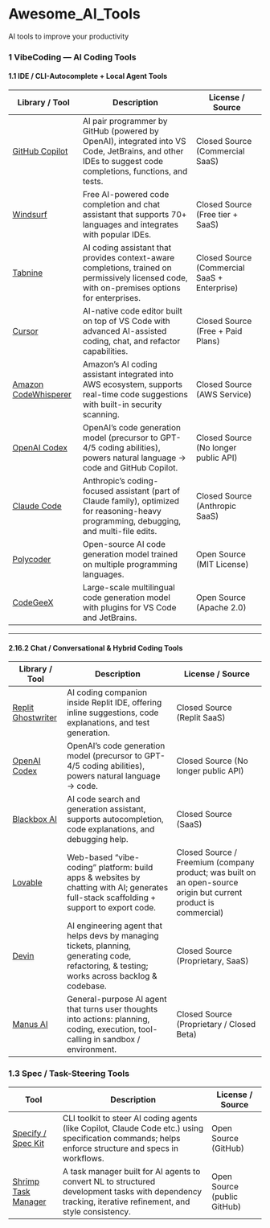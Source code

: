 # Awesome_AI_Tools
AI tools to improve your productivity

### 1 VibeCoding — AI Coding Tools
#### 1.1 IDE / CLI-Autocomplete + Local Agent Tools

| Library / Tool | Description | License / Source |
|----------------|-------------|------------------|
| [GitHub Copilot](https://github.com/features/copilot) | AI pair programmer by GitHub (powered by OpenAI), integrated into VS Code, JetBrains, and other IDEs to suggest code completions, functions, and tests. | Closed Source (Commercial SaaS) |
| [Windsurf](https://codeium.com/) | Free AI-powered code completion and chat assistant that supports 70+ languages and integrates with popular IDEs. | Closed Source (Free tier + SaaS) |
| [Tabnine](https://www.tabnine.com/) | AI coding assistant that provides context-aware completions, trained on permissively licensed code, with on-premises options for enterprises. | Closed Source (Commercial SaaS + Enterprise) |
| [Cursor](https://cursor.sh/) | AI-native code editor built on top of VS Code with advanced AI-assisted coding, chat, and refactor capabilities. | Closed Source (Free + Paid Plans) |
| [Amazon CodeWhisperer](https://aws.amazon.com/codewhisperer/) | Amazon’s AI coding assistant integrated into AWS ecosystem, supports real-time code suggestions with built-in security scanning. | Closed Source (AWS Service) |
| [OpenAI Codex](https://openai.com/codex) | OpenAI’s code generation model (precursor to GPT-4/5 coding abilities), powers natural language → code and GitHub Copilot. | Closed Source (No longer public API) |
| [Claude Code](https://www.anthropic.com/claude-code) | Anthropic’s coding-focused assistant (part of Claude family), optimized for reasoning-heavy programming, debugging, and multi-file edits. | Closed Source (Anthropic SaaS) |
| [Polycoder](https://github.com/VHellendoorn/Code-LMs) | Open-source AI code generation model trained on multiple programming languages. | Open Source (MIT License) |
| [CodeGeeX](https://github.com/THUDM/CodeGeeX2) | Large-scale multilingual code generation model with plugins for VS Code and JetBrains. | Open Source (Apache 2.0) |



---

#### 2.16.2 Chat / Conversational & Hybrid Coding Tools

| Library / Tool | Description | License / Source |
|----------------|-------------|------------------|
| [Replit Ghostwriter](https://replit.com/site/ghostwriter) | AI coding companion inside Replit IDE, offering inline suggestions, code explanations, and test generation. | Closed Source (Replit SaaS) |
| [OpenAI Codex](https://openai.com/research/codex) | OpenAI’s code generation model (precursor to GPT-4/5 coding abilities), powers natural language → code. | Closed Source (No longer public API) |
| [Blackbox AI](https://www.blackbox.ai/) | AI code search and generation assistant, supports autocompletion, code explanations, and debugging help. | Closed Source (SaaS) |
| [Lovable](https://lovable.dev/) | Web-based “vibe-coding” platform: build apps & websites by chatting with AI; generates full-stack scaffolding + support to export code. | Closed Source / Freemium (company product; was built on an open-source origin but current product is commercial) |
| [Devin](https://devin.ai/) | AI engineering agent that helps devs by managing tickets, planning, generating code, refactoring, & testing; works across backlog & codebase. | Closed Source (Proprietary, SaaS) |
| [Manus AI](https://manus.im/) | General-purpose AI agent that turns user thoughts into actions: planning, coding, execution, tool-calling in sandbox / environment. | Closed Source (Proprietary / Closed Beta)  |


### 1.3 Spec / Task-Steering Tools

| Tool | Description | License / Source |
|------|-------------|------------------|
| [Specify / Spec Kit](https://github.blog/ai-and-ml/spec-driven-development-with-ai-get-started-with-a-new-open-source-toolkit/) | CLI toolkit to steer AI coding agents (like Copilot, Claude Code etc.) using specification commands; helps enforce structure and specs in workflows. | Open Source (GitHub)  |
| [Shrimp Task Manager](https://github.com/cjo4m06/mcp-shrimp-task-manager) | A task manager built for AI agents to convert NL to structured development tasks with dependency tracking, iterative refinement, and style consistency. | Open Source (public GitHub)  |
